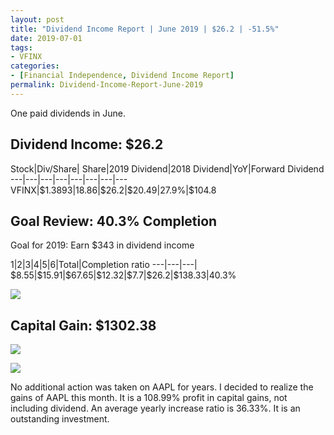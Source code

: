 ```yaml
---
layout: post
title: "Dividend Income Report | June 2019 | $26.2 | -51.5%"
date: 2019-07-01
tags:
- VFINX
categories:
- [Financial Independence, Dividend Income Report]
permalink: Dividend-Income-Report-June-2019
---
```


One paid dividends in June.

<!-- more -->

## Dividend Income: $26.2
Stock|Div/Share|	Share|2019 Dividend|2018 Dividend|YoY|Forward Dividend 
---|---|---|---|---|---|---|---
VFINX|$\$$1.3893|18.86|$\$$26.2|$\$$20.49|27.9%|$\$$104.8



## Goal Review: 40.3% Completion

Goal for 2019: Earn $\$$343 in dividend income

1|2|3|4|5|6|Total|Completion ratio
---|---|---|
$\$$8.55|$\$$15.91|$\$$67.65|$\$$12.32|$\$$7.7|$\$$26.2|$\$$138.33|40.3%

![](Dividend2019.06.png)

## Capital Gain: $1302.38

![](Gain2019.06.png)

![](GainDetail2019.06.png)

No additional action was taken on AAPL for years. I decided to realize the gains of AAPL this month. It is a 108.99% profit in capital gains, not including dividend. An average yearly increase ratio is 36.33%. It is an outstanding investment.

